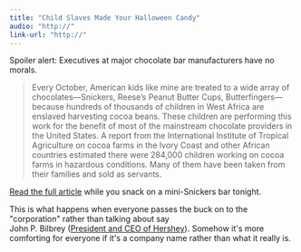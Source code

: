 ```yaml
---
title: "Child Slaves Made Your Halloween Candy"
audio: "http://"
link-url: "http://"
---
```

<p>Spoiler alert: Executives at major chocolate bar manufacturers have no morals.</p>
<blockquote><p>Every October, American kids like mine are treated to a wide array of chocolates—Snickers, Reese’s Peanut Butter Cups, Butterfingers—because hundreds of thousands of children in West Africa are enslaved harvesting cocoa beans. These children are performing this work for the benefit of most of the mainstream chocolate providers in the United States. A report from the International Institute of Tropical Agriculture on cocoa farms in the Ivory Coast and other African countries estimated there were 284,000 children working on cocoa farms in hazardous conditions. Many of them have been taken from their families and sold as servants. </p></blockquote>
<p><a href="http://www.good.is/post/child-slaves-made-your-halloween-candy-stop-buying-it/">Read the full article</a> while you snack on a mini-Snickers bar tonight.</p>
<p>This is what happens when everyone passes the buck on to the "corporation" rather than talking about say<br />
John P. Bilbrey (<a href="http://en.wikipedia.org/wiki/The_Hershey_Company">President and CEO of Hershey</a>). Somehow it's more comforting for everyone if it's a company name rather than what it really is.</p>
